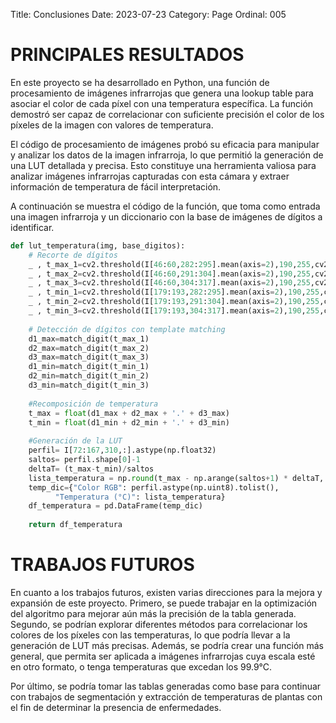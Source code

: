 Title: Conclusiones
Date: 2023-07-23
Category: Page
Ordinal: 005


# PRINCIPALES RESULTADOS

En este proyecto se ha desarrollado en Python, una función de procesamiento de imágenes infrarrojas que genera una lookup table para asociar el color de cada píxel con una temperatura específica. La función demostró ser capaz de correlacionar con suficiente precisión el color de los píxeles de la imagen con valores de temperatura.

El código de procesamiento de imágenes probó su eficacia para manipular y analizar los datos de la imagen infrarroja, lo que permitió la generación de una LUT detallada y precisa. Esto constituye una herramienta valiosa para analizar imágenes infrarrojas capturadas con esta cámara y extraer información de temperatura de fácil interpretación.

A continuación se muestra el código de la función, que toma como entrada una imagen infrarroja y un diccionario con la base de imágenes de dígitos a identificar.

``` python
def lut_temperatura(img, base_digitos):
    # Recorte de dígitos
    _ , t_max_1=cv2.threshold(I[46:60,282:295].mean(axis=2),190,255,cv2.THRESH_BINARY_INV) 
    _ , t_max_2=cv2.threshold(I[46:60,291:304].mean(axis=2),190,255,cv2.THRESH_BINARY_INV) 
    _ , t_max_3=cv2.threshold(I[46:60,304:317].mean(axis=2),190,255,cv2.THRESH_BINARY_INV) 
    _ , t_min_1=cv2.threshold(I[179:193,282:295].mean(axis=2),190,255,cv2.THRESH_BINARY_INV) 
    _ , t_min_2=cv2.threshold(I[179:193,291:304].mean(axis=2),190,255,cv2.THRESH_BINARY_INV) 
    _ , t_min_3=cv2.threshold(I[179:193,304:317].mean(axis=2),190,255,cv2.THRESH_BINARY_INV)
    
    # Detección de dígitos con template matching
    d1_max=match_digit(t_max_1)
    d2_max=match_digit(t_max_2)
    d3_max=match_digit(t_max_3)
    d1_min=match_digit(t_min_1)
    d2_min=match_digit(t_min_2)
    d3_min=match_digit(t_min_3)
    
    #Recomposición de temperatura
    t_max = float(d1_max + d2_max + '.' + d3_max)
    t_min = float(d1_min + d2_min + '.' + d3_min)
    
    #Generación de la LUT
    perfil= I[72:167,310,:].astype(np.float32)
    saltos= perfil.shape[0]-1
    deltaT= (t_max-t_min)/saltos
    lista_temperatura = np.round(t_max - np.arange(saltos+1) * deltaT, 2)
    temp_dic={"Color RGB": perfil.astype(np.uint8).tolist(),
          "Temperatura (°C)": lista_temperatura}
    df_temperatura = pd.DataFrame(temp_dic)
    
    return df_temperatura

```

# TRABAJOS FUTUROS

En cuanto a los trabajos futuros, existen varias direcciones para la mejora y expansión de este proyecto. Primero, se puede trabajar en la optimización del algoritmo para mejorar aún más la precisión de la tabla generada. Segundo, se podrían explorar diferentes métodos para correlacionar los colores de los píxeles con las temperaturas, lo que podría llevar a la generación de LUT más precisas. Además, se podría crear una función más general, que permita ser aplicada a imágenes infrarrojas cuya escala esté en otro formato, o tenga temperaturas que excedan los 99.9°C.

Por último, se podría tomar las tablas generadas como base para continuar con trabajos de segmentación y extracción de temperaturas de plantas con el fin de determinar la presencia de enfermedades.